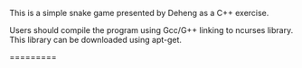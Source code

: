 This is a simple snake game presented by Deheng as a C++ exercise. 

Users should compile the program using Gcc/G++ linking to ncurses library. This library can be downloaded using apt-get. 

=========
